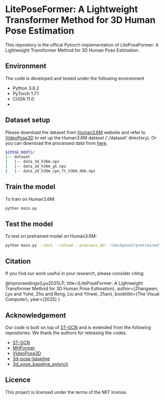 # LitePoseFormer: A Lightweight Transformer Method for 3D Human Pose Estimation

This repository is the offical Pytorch implementation of LitePoseFormer: A Lightweight Transformer Method for 3D Human Pose Estimation.

## Environment
The code is developed and tested under the following environment

- Python 3.8.2
- PyTorch 1.7.1
- CUDA 11.0
- 
## Dataset setup

Please download the dataset from [Human3.6M](http://vision.imar.ro/human3.6m/) website and refer to [VideoPose3D](https://github.com/facebookresearch/VideoPose3D) to set up the Human3.6M dataset ('./dataset' directory). 
Or you can download the processed data from [here](https://drive.google.com/drive/folders/112GPdRC9IEcwcJRyrLJeYw9_YV4wLdKC?usp=sharing). 

```bash
${POSE_ROOT}/
|-- dataset
|   |-- data_3d_h36m.npz
|   |-- data_2d_h36m_gt.npz
|   |-- data_2d_h36m_cpn_ft_h36m_dbb.npz
```

## Train the model

To train on Human3.6M:

```bash
python main.py
```

## Test the model

To test on pretrained model on Human3.6M:

```bash
python main.py --test --reload --previous_dir 'checkpoint/pretrained'
```


## Citation

If you find our work useful in your research, please consider citing:

@inproceedings{Lyu2025LP,
  title={LitePoseFormer: A Lightweight Transformer Method for 3D Human Pose Estimation},
  author={Zhangwen, Lyu and Yuhe, Zhu and Rong, Liu and Yinwei, Zhan},
  booktitle={The Visual Computer},
  year={2025}
}


## Acknowledgement

Our code is built on top of [ST-GCN](https://github.com/vanoracai/Exploiting-Spatial-temporal-Relationships-for-3D-Pose-Estimation-via-Graph-Convolutional-Networks) and is extended from the following repositories. We thank the authors for releasing the codes. 
- [ST-GCN](https://github.com/vanoracai/Exploiting-Spatial-temporal-Relationships-for-3D-Pose-Estimation-via-Graph-Convolutional-Networks)
- [MHFormer](https://github.com/Vegetebird/MHFormer)
- [VideoPose3D](https://github.com/facebookresearch/VideoPose3D)
- [3d-pose-baseline](https://github.com/una-dinosauria/3d-pose-baseline)
- [3d_pose_baseline_pytorch](https://github.com/weigq/3d_pose_baseline_pytorch)

## Licence

This project is licensed under the terms of the MIT license.
